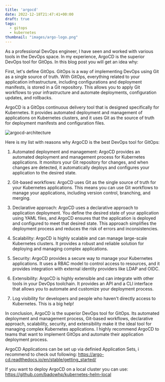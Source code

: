 ```yaml
---
title: 'argocd'
date: 2022-12-18T21:47:41+00:00
draft: true
tags:
  - gitops 
  - kubernetes
thumbnail: "images/argo-logo.png"
---
```

As a professional DevOps engineer, I have seen and worked with various tools in the DevOps space. In my experience, ArgoCD is the superior DevOps tool for GitOps. In this blog post you will get an idea why:

First, let's define GitOps. GitOps is a way of implementing DevOps using Git as a single source of truth. With GitOps, everything related to your application infrastructure, including configurations and deployment manifests, is stored in a Git repository. This allows you to apply Git workflows to your infrastructure and automate deployments, configuration updates, and rollbacks.


ArgoCD is a GitOps continuous delivery tool that is designed specifically for Kubernetes. It provides automated deployment and management of applications on Kubernetes clusters, and it uses Git as the source of truth for deployment manifests and configuration files.


![argocd-architecture](https://argo-cd.readthedocs.io/en/stable/assets/argocd_architecture.png)


Here is my list with reasons why ArgoCD is the best DevOps tool for GitOps:

  1. Automated deployment and management: ArgoCD provides an automated deployment and management process for Kubernetes applications. It monitors your Git repository for changes, and when changes are detected, it automatically deploys and configures your application to the desired state.

  2. Git-based workflows: ArgoCD uses Git as the single source of truth for your Kubernetes applications. This means you can use Git workflows to manage your applications, including version control, branching, and merging.

  3. Declarative approach: ArgoCD uses a declarative approach to application deployment. You define the desired state of your application using YAML files, and ArgoCD ensures that the application is deployed and configured to meet that desired state. This approach simplifies the deployment process and reduces the risk of errors and inconsistencies.

  4. Scalability: ArgoCD is highly scalable and can manage large-scale Kubernetes clusters. It provides a robust and reliable solution for deploying and managing complex applications.

  5. Security: ArgoCD provides a secure way to manage your Kubernetes applications. It uses a RBAC model to control access to resources, and it provides integration with external identity providers like LDAP and OIDC.

  6. Extensibility: ArgoCD is highly extensible and can integrate with other tools in your DevOps toolchain. It provides an API and a CLI interface that allows you to automate and customize your deployment process.

  7. Log visibility for developers and people who haven't directly access to Kubernetes. This is a big help!

In conclusion, ArgoCD is the superior DevOps tool for GitOps. Its automated deployment and management process, Git-based workflows, declarative approach, scalability, security, and extensibility make it the ideal tool for managing complex Kubernetes applications. I highly recommend ArgoCD to teams that want to implement GitOps and automate their application deployment process.

ArgoCD Applications can be set up via definied Application Sets, i recommend to check out following:
https://argo-cd.readthedocs.io/en/stable/getting_started/

If you want to deploy ArgoCD on a local cluster you can use:
https://github.com/badowhp/kubernetes-helm-local
